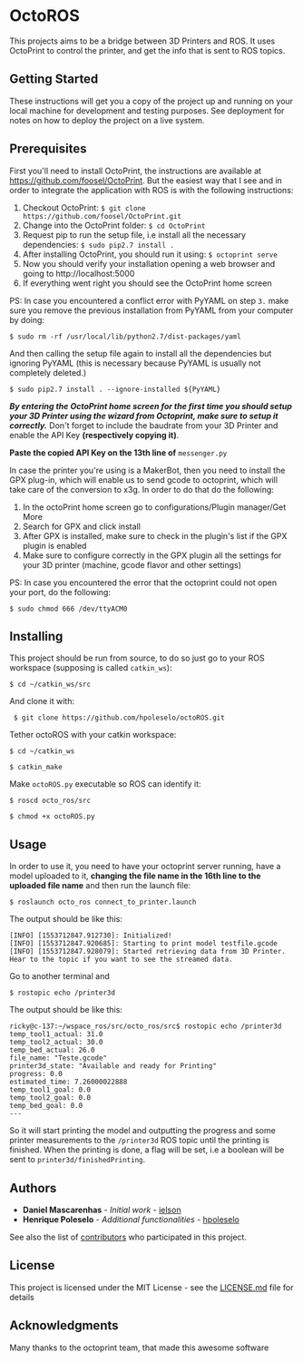 # OctoROS
This projects aims to be a bridge between 3D Printers and ROS. 
It uses OctoPrint to control the printer, and get the info that is sent to ROS topics. 


## Getting Started

These instructions will get you a copy of the project up and running on your local machine for development and testing purposes. See deployment for notes on how to deploy the project on a live system.

## Prerequisites

First you'll need to install OctoPrint, the instructions are available at https://github.com/foosel/OctoPrint. But the easiest way that I see and in order to integrate the application with ROS is with the following instructions:

1. Checkout OctoPrint:  ```$ git clone https://github.com/foosel/OctoPrint.git```
2. Change into the OctoPrint folder: ```$ cd OctoPrint```
3. Request pip to run the setup file, i.e install all the necessary dependencies: ```$ sudo pip2.7 install .```
4. After installing OctoPrint, you should run it using: ```$ octoprint serve```   
5. Now you should verify your installation opening a web browser and going to http://localhost:5000
6. If everything went right you should see the OctoPrint home screen  

PS: In case you encountered a conflict error with PyYAML on step ```3.``` make sure you remove the previous installation from PyYAML from your computer by doing: 

 ```$ sudo rm -rf /usr/local/lib/python2.7/dist-packages/yaml ```

And then calling the setup file again to install all the dependencies but ignoring PyYAML (this is necessary because PyYAML is usually not completely deleted.)

 ```$ sudo pip2.7 install . --ignore-installed ${PyYAML} ``` 

**_By entering the OctoPrint home screen for the first time you should setup your 3D Printer using the wizard from Octoprint, make sure to setup it correctly._** Don't forget to include the baudrate from your 3D Printer and enable the API Key **(respectively copying it)**.

**Paste the copied API Key on the 13th line of** ``` messenger.py ```

In case the printer you're using is a MakerBot, then you need to install the GPX plug-in, which will enable us to send gcode to octoprint, which will take care of the conversion to x3g. In order to do that do the following:
1. In the octoPrint home screen go to configurations/Plugin manager/Get More
2. Search for GPX and click install 
3. After GPX is installed, make sure to check in the plugin's list if the GPX plugin is enabled
4. Make sure to configure correctly in the GPX plugin all the settings for your 3D printer (machine, gcode flavor and other settings)

PS: In case you encountered the error that the octoprint could not open your port, do the following:

 ```$ sudo chmod 666 /dev/ttyACM0 ``` 

## Installing

This project should be run from source, to do so just go to your ROS workspace (supposing is called ``` catkin_ws ```):

``` $ cd ~/catkin_ws/src ```

And clone it with: 

``` $ git clone https://github.com/hpoleselo/octoROS.git```

Tether octoROS with your catkin workspace:

``` $ cd ~/catkin_ws ```

``` $ catkin_make ```

Make ``` octoROS.py ``` executable so ROS can identify it:

``` $ roscd octo_ros/src ```

``` $ chmod +x octoROS.py ```

## Usage
In order to use it, you need to have your octoprint server running, have a model uploaded to it, **changing the file name in the 16th line to the uploaded file name** and then run the launch file: 

``` $ roslaunch octo_ros connect_to_printer.launch ```

The output should be like this:
``` 
[INFO] [1553712847.912730]: Initialized!
[INFO] [1553712847.920685]: Starting to print model testfile.gcode
[INFO] [1553712847.928079]: Started retrieving data from 3D Printer. Hear to the topic if you want to see the streamed data.
```

Go to another terminal and

``` $ rostopic echo /printer3d ```

The output should be like this:
```
ricky@c-137:~/wspace_ros/src/octo_ros/src$ rostopic echo /printer3d
temp_tool1_actual: 31.0
temp_tool2_actual: 30.0
temp_bed_actual: 26.0
file_name: "Teste.gcode"
printer3d_state: "Available and ready for Printing"
progress: 0.0
estimated_time: 7.26000022888
temp_tool1_goal: 0.0
temp_tool2_goal: 0.0
temp_bed_goal: 0.0
---
```

So it will start printing the model and outputting the progress and some printer measurements to the ```/printer3d``` ROS topic until the printing is finished. When the printing is done, a flag will be set, i.e a boolean will be sent to ```printer3d/finishedPrinting```.



## Authors

* **Daniel Mascarenhas** - *Initial work* - [ielson](https://github.com/ielson)
* **Henrique Poleselo** - *Additional functionalities* - [hpoleselo](https://github.com/hpoleselo)

See also the list of [contributors](https://github.com/ielson/octoROS/contributors) who participated in this project.

## License

This project is licensed under the MIT License - see the [LICENSE.md](LICENSE.md) file for details

## Acknowledgments

Many thanks to the octoprint team, that made this awesome software
